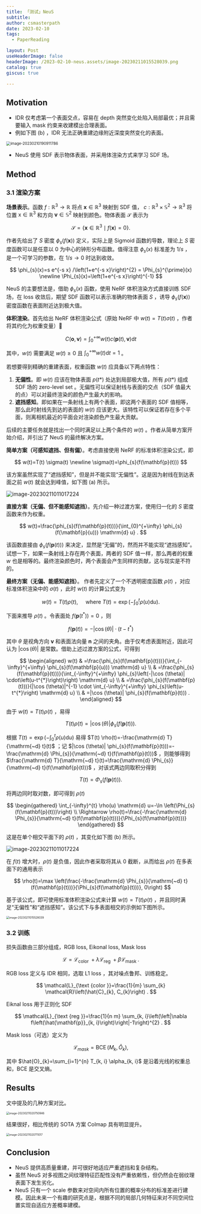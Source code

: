```yaml
---
title: 「测试」NeuS
subtitle: 
author: csmasterpath
date: 2023-02-10
tags: 
  - PaperReading

layout: Post
useHeaderImage: false
headerImage: /2023-02-10-neus.assets/image-20230211015528039.png
catalog: true
giscus: true

---
```


## Motivation

- IDR 仅考虑第一个表面交点，容易在 depth 突然变化处陷入局部最优；并且需要输入 mask 约束来收建模出合理表面。
- 例如下图 (b) ，IDR 无法正确重建边缘附近深度突然变化的表面。

<img src="/2023-02-10-neus.assets/image-20230210190911786.png" alt="image-20230210190911786" style="zoom:70%;" />

- NeuS 使用 SDF 表示物体表面，并采用体渲染方式来学习 SDF 场。

## Method

### 3.1 渲染方案

**场景表示**。函数 $f: \mathbb{R}^{3} \rightarrow \mathbb{R}$ 将点 $\mathbf{x} \in \mathbb{R}^{3}$ 映射到 SDF 值， $c: \mathbb{R}^{3} \times \mathbb{S}^{2} \rightarrow \mathbb{R}^{3}$ 将位置 $\mathrm{x} \in \mathbb{R}^{3}$ 和方向 $\mathbf{v} \in \mathbb{S}^{2}$ 映射到颜色。物体表面 $\mathcal{S}$ 表示为

$$
\mathcal{S}=\left\{\mathbf{x} \in \mathbb{R}^{3} \mid f(\mathbf{x})=0\right\} \text {. }
$$

作者先给出了 $S$ 密度 $\phi_{s}(f(\mathbf{x}))$  定义，实际上是 Sigmoid 函数的导数，理论上 $S$ 密度函数可以是任意以 $0$ 为中心的钟形分布函数。值得注意  $\phi_{s}(x)$ 标准差为 $1/s$ ，是一个可学习的参数，在 $1 / s \rightarrow 0$ 时达到收敛。

$$
\phi_{s}(x)=s e^{-s x} /\left(1+e^{-s x}\right)^{2} = \Phi_{s}^{\prime}(x) \newline
\Phi_{s}(x)=\left(1+e^{-s x}\right)^{-1}
$$

NeuS 的主要想法是，借助 $\phi_{s}(x)$ 函数，使用 NeRF 体积渲染方式直接训练 SDF 场，在 loss 收敛后，期望 SDF 函数可以表示准确的物体表面 $S$ ，诱导 $\phi_{s}(f(\mathbf{x}))$ 密度函数在表面附近达到极大值。

**体积渲染**。首先给出 NeRF 体积渲染公式（原始 NeRF 中 $w(t) = T(t) \sigma(t)$ ，作者将其约化为权重变量）

$$
C(\mathbf{o}, \mathbf{v})=\int_{0}^{+\infty} w(t) c(\mathbf{p}(t), \mathbf{v}) \mathrm{d} t
$$

其中，$w(t)$ 需要满足 $w(t) \geq 0$ 且 $\int_{0}^{+\infty} w(t) \mathrm{d} t=1$ 。

若想要得到精确的重建表面，权重函数 $w(t)$ 应具备以下两点特性：

1. **无偏性**。即 $w(t)$ 应该在物体表面 $p(t*)$ 处达到局部极大值，所有 $p(t*)$ 组成 SDF 场的 zero-level set 。无偏性可以保证射线与表面的交点（SDF 值最大的点）可以对最终渲染的颜色产生最大的影响。
2. **遮挡感知**。即如果在一条射线上有两个表面，即这两个表面的 SDF 值相等，那么此时射线先到达的表面的 $w(t)$ 应该更大。该特性可以保证若存在多个平面，则离相机最近的平面会对渲染颜色产生最大贡献。

后续的主要任务就是找出一个同时满足以上两个条件的 $w(t)$ 。作者从简单方案开始介绍，并引出了 NeuS 的最终解决方案。

**简单方案（可感知遮挡、但有偏）**。考虑直接使用 NeRF 的标准体积渲染公式，即

$$
w(t)=T(t) \sigma(t) \newline
\sigma(t)=\phi_{s}(f(\mathbf{p}(t)))
$$

该方案虽然实现了“遮挡感知”，但是并不能实现“无偏性”。这是因为射线在到达表面之前 $w(t)$ 就会达到峰值，如下图 (a) 所示。

<img src="/2023-02-10-neus.assets/image-20230211011017224.png" alt="image-20230211011017224" style="zoom: 100%;" />

**直接方案（无偏、但不能感知遮挡）**。先介绍一种过渡方案，使用归一化的 $S$ 密度函数来作为权重。

$$
w(t)=\frac{\phi_{s}(f(\mathbf{p}(t)))}{\int_{0}^{+\infty} \phi_{s}(f(\mathbf{p}(u))) \mathrm{d} u} .
$$

该函数直接由 $\phi_{s}(f(\mathbf{p}(t)))$ 来决定，显然是“无偏”的，然而并不能实现“遮挡感知”。试想一下，如果一条射线上存在两个表面，两者的 SDF 值一样，那么两者的权重 $w$ 也是相等的。最终渲染颜色时，两个表面会产生同样的贡献，这与现实是不符的。

**最终方案（无偏、能感知遮挡）**。 作者先定义了一个不透明密度函数 $\rho(t)$ ，对应标准体积渲染中的 $\sigma(t)$ ，此时 $w(t)$ 的计算公式变为

$$
w(t)=T(t) \rho(t), \quad \text { where } T(t)=\exp \left(-\int_{0}^{t} \rho(u) \mathrm{d} u\right) .
$$

下面来推导 $\rho(t)$ 。令表面处 $f\left(\mathbf{p}\left(t^{*}\right)\right)=0$ ，则 

$$
f(\mathbf{p}(t)) = -|\cos (\theta)| \cdot\left(t-t^{*}\right)
$$

其中 $\theta$ 是视角方向 $\mathbf{v}$ 和表面法向量 $\mathbf{n}$ 之间的夹角。由于仅考虑表面附近，因此可认为 $|\cos (\theta)|$ 是常数。借助上述过渡方案的公式，可得到

$$
\begin{aligned}
w(t) & =\frac{\phi_{s}(f(\mathbf{p}(t)))}{\int_{-\infty}^{+\infty} \phi_{s}(f(\mathbf{p}(u))) \mathrm{d} u} \\
& =\frac{\phi_{s}(f(\mathbf{p}(t)))}{\int_{-\infty}^{+\infty} \phi_{s}\left(-|\cos (\theta)| \cdot\left(u-t^{*}\right)\right) \mathrm{d} u} \\
& =\frac{\phi_{s}(f(\mathbf{p}(t)))}{|\cos (\theta)|^{-1} \cdot \int_{-\infty}^{+\infty} \phi_{s}\left(u-t^{*}\right) \mathrm{d} u} \\
& =|\cos (\theta)| \phi_{s}(f(\mathbf{p}(t))) .
\end{aligned}
$$

由于 $w(t)=T(t) \rho(t)$ ，易得

$$
T(t) \rho(t)=|\cos (\theta)| \phi_{s}(f(\mathbf{p}(t))) . 
$$

根据 $T(t)=\exp \left(-\int_{0}^{t} \rho(u) \mathrm{d} u\right)$  易得 $T(t) \rho(t)=-\frac{\mathrm{d} T}{\mathrm{~d} 
t}(t)$ ；记 $|\cos (\theta)| \phi_{s}(f(\mathbf{p}(t)))=-\frac{\mathrm{d} \Phi_{s}}{\mathrm{~d} t}(f(\mathbf{p}(t)))$ ，则能够得到 $\frac{\mathrm{d} T}{\mathrm{~d} t}(t)=\frac{\mathrm{d} \Phi_{s}}{\mathrm{~d} t}(f(\mathbf{p}(t)))$ ，对该式两边同取积分得到

$$
T(t)=\Phi_{s}(f(\mathbf{p}(t))) .
$$

将两边同时取对数，即可得到 $\rho(t)$

$$
\begin{gathered}
\int_{-\infty}^{t} \rho(u) \mathrm{d} u=-\ln \left(\Phi_{s}(f(\mathbf{p}(t)))\right) \\
\Rightarrow \rho(t)=\frac{-\frac{\mathrm{d} \Phi_{s}}{\mathrm{~d} t}(f(\mathbf{p}(t)))}{\Phi_{s}(f(\mathbf{p}(t)))}
\end{gathered}
$$

这是在单个相交平面下的 $\rho(t)$ ，其变化如下图 (b) 所示。

<img src="/2023-02-10-neus.assets/image-20230211011017224.png" alt="image-20230211011017224" style="zoom:100%;" />

在 $f(t)$ 增大时，$\rho(t)$ 是负值，因此作者采取将其从 $0$ 截断，从而给出 $\rho(t)$ 在多表面下的通用表示

$$
\rho(t)=\max \left(\frac{-\frac{\mathrm{d} \Phi_{s}}{\mathrm{~d} t}(f(\mathbf{p}(t)))}{\Phi_{s}(f(\mathbf{p}(t)))}, 0\right)
$$

基于该公式，即可使用标准体积渲染公式来计算 $w(t)=T(t)ρ(t)$ ，并且同时满足“无偏性”和“遮挡感知”。该公式下与多表面相交的示例如下图所示。

<img src="/2023-02-10-neus.assets/image-20230211015528039.png" alt="image-20230211015528039" style="zoom: 50%;" /> 

### 3.2 训练

损失函数由三部分组成，RGB loss, Eikonal loss, Mask loss

$$
\mathcal{L}=\mathcal{L}_{\text {color }}+\lambda \mathcal{L}_{\text {reg }}+\beta \mathcal{L}_{\text {mask }} .
$$

RGB loss 定义与 IDR 相同，选取 L1 loss ，其对噪点鲁邦、训练稳定。

$$
\mathcal{L}_{\text {color }}=\frac{1}{m} \sum_{k} \mathcal{R}\left(\hat{C}_{k}, C_{k}\right) .
$$

Eiknal loss 用于正则化 SDF

$$
\mathcal{L}_{\text {reg }}=\frac{1}{n m} \sum_{k, i}\left(\left|\nabla f\left(\hat{\mathbf{p}}_{k, i}\right)\right|-1\right)^{2} .
$$

Mask loss（可选）定义为

$$
\mathcal{L}_{m a s k}=\operatorname{BCE}\left(M_{k}, \hat{O}_{k}\right),
$$

其中 $\hat{O}_{k}=\sum_{i=1}^{n} T_{k, i} \alpha_{k, i}$ 是沿着光线的权重总和，BCE 是交叉熵。

## Results

文中提及的几种方案对比。

<img src="/2023-02-10-neus.assets/image-20230211020750946.png" alt="image-20230211020750946" style="zoom:50%;" />

结果很好，相比传统的 SOTA 方案 Colmap 具有明显提升。

<img src="/2023-02-10-neus.assets/image-20230211020711017.png" alt="image-20230211020711017" style="zoom:50%;" />

## Conclusion

- NeuS 提供高质量重建，并可很好地适应严重遮挡和复杂结构。
- 虽然 NeuS 对多视图之间纹理特征匹配性没有严重依赖性，但仍然会在弱纹理表面下发生劣化。
- NeuS 只有一个 scale 参数来对空间内所有位置的概率分布的标准差进行建模。因此未来一个有趣的研究点是，根据不同的局部几何特征来对不同空间位置实现自适应方差概率建模。
